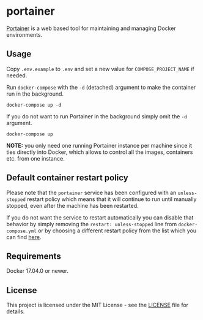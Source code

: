 # portainer #

[Portainer](https://www.portainer.io/) is a web based tool for maintaining and managing Docker environments.

## Usage ##

Copy `.env.example` to `.env` and set a new value for `COMPOSE_PROJECT_NAME` if needed.

Run `docker-compose` with the `-d` (detached) argument to make the container run in the background.

```
docker-compose up -d
```

If you do not want to run Portainer in the background simply omit the `-d` argument.

```
docker-compose up
```

**NOTE:** you only need one running Portainer instance per machine since it ties directly into Docker, which allows to control all the images, containers etc. from one instance. 

## Default container restart policy ##

Please note that the `portainer` service has been configured with an `unless-stopped` restart policy which means that it will continue to run until manually stopped, even after the machine has been restarted.

If you do not want the service to restart automatically you can disable that behavior by simply removing the `restart: unless-stopped` line from `docker-compose.yml` or by choosing a different restart policy from the list which you can find [here](https://docs.docker.com/compose/compose-file/#restart).

## Requirements ##

Docker 17.04.0 or newer.

## License ##

This project is licensed under the MIT License - see the [LICENSE](LICENSE) file for details.
